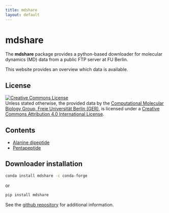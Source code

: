 ```yaml
---
title: mdshare
layout: default
---
```


# mdshare
The **mdshare** package provides a python-based downloader for molecular dynamics (MD) data from a public FTP server at FU Berlin.

This website provides an overview which data is available.

## License
<a rel="license" href="http://creativecommons.org/licenses/by/4.0/"><img alt="Creative Commons License" style="border-width:0" src="https://i.creativecommons.org/l/by/4.0/88x31.png" /></a><br /><span xmlns:dct="http://purl.org/dc/terms/" href="http://purl.org/dc/dcmitype/Dataset" property="dct:title" rel="dct:type">Unless stated otherwise, the provided data</span> by the <a xmlns:cc="http://creativecommons.org/ns#" href="http://www.mi.fu-berlin.de/en/math/groups/comp-mol-bio/index.html" property="cc:attributionName" rel="cc:attributionURL">Computational Molecular Biology Group, Freie Universität Berlin (GER)</a>, is licensed under a <a rel="license" href="http://creativecommons.org/licenses/by/4.0/">Creative Commons Attribution 4.0 International License</a>.

## Contents

-  [Alanine dipeptide](ALA2#alanine-dipeptide)
-  [Pentapeptide](pentapeptide#peptide)

## Downloader installation

```bash
conda install mdshare -c conda-forge
```

or

```bash
pip install mdshare
```

See the [github repository](https://github.com/markovmodel/mdshare) for additional information.
